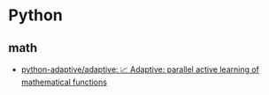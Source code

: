 # Python

## math

- [python-adaptive/adaptive: :chart_with_upwards_trend: Adaptive: parallel active learning of mathematical functions](https://github.com/python-adaptive/adaptive)
